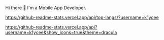 Hi there 👋
I'm a Mobile App Developer.

https://github-readme-stats.vercel.app/api/top-langs/?username=k1ycee

https://github-readme-stats.vercel.app/api?username=k1ycee&show_icons=true&theme=dracula
